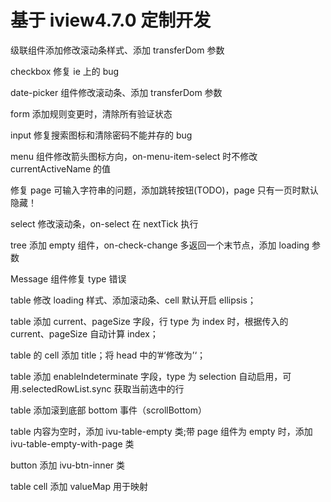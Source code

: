 # 基于 iview4.7.0 定制开发

级联组件添加修改滚动条样式、添加 transferDom 参数

checkbox 修复 ie 上的 bug

date-picker 组件修改滚动条、添加 transferDom 参数

form 添加规则变更时，清除所有验证状态

input 修复搜索图标和清除密码不能并存的 bug

menu 组件修改箭头图标方向，on-menu-item-select 时不修改 currentActiveName 的值

修复 page 可输入字符串的问题，添加跳转按钮(TODO)，page 只有一页时默认隐藏！

select 修改滚动条，on-select 在 nextTick 执行

tree 添加 empty 组件，on-check-change 多返回一个末节点，添加 loading 参数

Message 组件修复 type 错误

table 修改 loading 样式、添加滚动条、cell 默认开启 ellipsis；

table 添加 current、pageSize 字段，行 type 为 index 时，根据传入的 current、pageSize 自动计算 index；

table 的 cell 添加 title；将 head 中的’#‘修改为’‘；

<!-- table 列默认 align 改为 center； -->

table 添加 enableIndeterminate 字段，type 为 selection 自动启用，可用.selectedRowList.sync 获取当前选中的行

table 添加滚到底部 bottom 事件（scrollBottom）

table 内容为空时，添加 ivu-table-empty 类;带 page 组件为 empty 时，添加 ivu-table-empty-with-page 类

button 添加 ivu-btn-inner 类

table cell 添加 valueMap 用于映射
